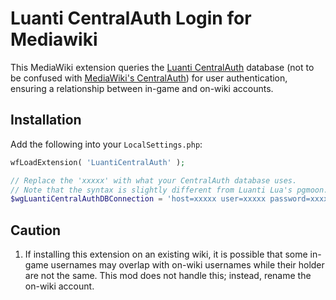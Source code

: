 # Luanti CentralAuth Login for Mediawiki

This MediaWiki extension queries the [Luanti CentralAuth](https://content.luanti.org/packages/Emojiminetest/centralauth/) database (not to be confused with [MediaWiki's CentralAuth](https://www.mediawiki.org/wiki/Extension:CentralAuth)) for user authentication, ensuring a relationship between in-game and on-wiki accounts.

## Installation

Add the following into your `LocalSettings.php`:

```php
wfLoadExtension( 'LuantiCentralAuth' );

// Replace the 'xxxxx' with what your CentralAuth database uses.
// Note that the syntax is slightly different from Luanti Lua's pgmoon.
$wgLuantiCentralAuthDBConnection = 'host=xxxxx user=xxxxx password=xxxxx dbname=xxxxx';
```

## Caution

1. If installing this extension on an existing wiki, it is possible that some in-game usernames may overlap with on-wiki usernames while their holder are not the same. This mod does not handle this; instead, rename the on-wiki account.
